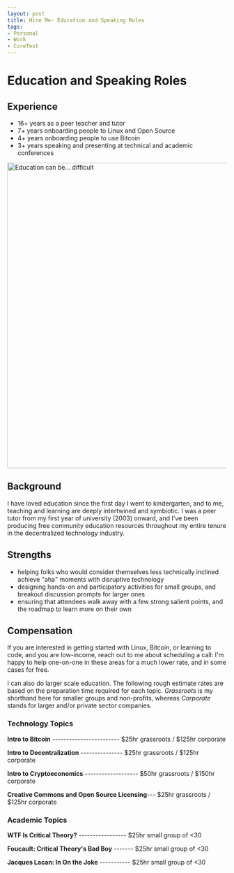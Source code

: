 ```yaml
---
layout: post
title: Hire Me- Education and Speaking Roles
tags:
- Personal
- Work
- CoreText
---
```


# Education and Speaking Roles

## Experience
* 16+ years as a peer teacher and tutor
* 7+ years onboarding people to Linux and Open Source
* 4+ years onboarding people to use Bitcoin
* 3+ years speaking and presenting at technical and academic conferences

<img src="{{ site.baseurl }}assets/imgs/1998864093_chroma.jpg" alt="Education can be... difficult" style="width:700px">

## Background
I have loved education since the first day I went to kindergarten, and to me, teaching and learning are deeply intertwined and symbiotic. I was a peer tutor from my first year of university (2003) onward, and I've been producing free community education resources throughout my entire tenure in the decentralized technology industry.

## Strengths
* helping folks who would consider themselves less technically inclined achieve "aha" moments with disruptive technology
* designing hands-on and participatory activities for small groups, and breakout discussion prompts for larger ones
* ensuring that attendees walk away with a few strong salient points, and the roadmap to learn more on their own

## Compensation
If you are interested in getting started with Linux, Bitcoin, or learning to code, and you are low-income, reach out to me about scheduling a call: I'm happy to help one-on-one in these areas for a much lower rate, and in some cases for free.


I can also do larger scale education. The following rough estimate rates are based on the preparation time required for each topic. *Grassroots* is my shorthand here for smaller groups and non-profits, whereas *Corporate* stands for larger and/or private sector companies.

### Technology Topics

**Intro to Bitcoin** ------------------------ $25hr grassroots / $125hr corporate

**Intro to Decentralization** --------------- $25hr grassroots / $125hr corporate


**Intro to Cryptoeconomics** ------------------- $50hr grassroots / $150hr corporate

**Creative Commons and Open Source Licensing**--- $25hr grassroots / $125hr corporate

### Academic Topics

**WTF Is Critical Theory?** ----------------- $25hr small group of <30

**Foucault: Critical Theory's Bad Boy** ------- $25hr small group of <30

**Jacques Lacan: In On the Joke** ----------- $25hr small group of <30


